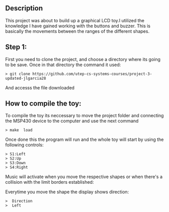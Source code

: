 ## Description
This project was about to build up a graphical LCD toy.I utilized the knowledge I have gained working with the buttons and buzzer. This is basically the movements between the ranges of the different shapes. 
## Step 1:
First you need to clone the project, and choose a directory where its going to be save. Once in that directory the command it used: 
```shell
> git clone https://github.com/utep-cs-systems-courses/project-3-updated-jlgarcia28
```
And accesss the file downloaded
## How to compile the toy:
To compile the toy its neccessary to move the project folder and connecting the MSP430 device to the computer and use the next command 

```shell
> make  load
```

Once done this the program will run and the whole toy will start by using the following controls:

```shell
> S1:Left 
> S2:Up
> S3:Down
> S4:Right
```

Music will activate when you move the respective shapes or when there's a collision with the limit borders established:



Everytime you move the shape the display shows direction:

```shell
>  Direction 
>  Left
```

